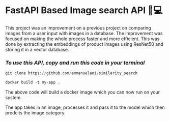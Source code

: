 # **FastAPI Based Image search API 🔎💻**

This project was an improvement on a previous project on comparing images from a user input with images in a database. 
The improvement was focused on making the whole process faster and more efficient. 
This was done by extracting the embeddings of product images using ResNet50 and storing it in a vector database. .

### _To use this API, copy and run this code in your terminal_
```python
git clone https://github.com/emmanuelani/similarity_search

docker build -t my-app .
```

The above code will build a docker image which you can now run on your system.

The app takes in an image, processes it and pass it to the model which then predcits the image category.
